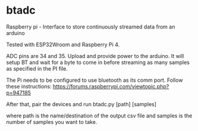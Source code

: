 # btadc
Raspberry pi - Interface to store continuously streamed data from an arduino 

Tested with ESP32Wroom and Raspberry Pi 4.

ADC pins are 34 and 35. Upload and provide power to the arduino. It will setup BT and wait for a byte to come in before streaming as many samples as specified in the PI file.

The Pi needs to be configured to use bluetooth as its comm port. 
Follow these instructions: https://forums.raspberrypi.com/viewtopic.php?p=947185

After that, pair the devices and run btadc.py [path] [samples]

where path is the name/destination of the output csv file and samples is the number of samples you want to take. 


